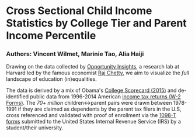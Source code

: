 
# Cross Sectional Child Income Statistics by College Tier and Parent Income Percentile
### Authors: Vincent Wilmet, Marinie Tao, Alia Haiji

Drawing on the data collected by [Opportunity Insights](https://opportunityinsights.org/data/), a research lab at Harvard 
led by the famous economist [Raj Chetty](https://scholar.google.com/citations?hl=en&user=PhDDPiUAAAAJ&view_op=list_works&sortby=pubdate),
we aim to visualize the _full_ landscape of education (in)equalities. 

The data is derived by a mix of Obama's [College Scorecard (2015)](https://collegescorecard.ed.gov/) and de-identified 
public data from 1996-2014 American [income tax returns (W-2 Forms)](https://www.irs.gov/forms-pubs/about-form-w-2). 
The *70+ million* children<->parent pairs were drawn between 1978-1991 if they are claimed as dependents by the parent tax 
filers in the U.S, cross referenced and validated with proof of enrollment via the [1098-T forms](https://www.irs.gov/forms-pubs/about-form-1098-t)
submitted to the United States Internal Revenue Service (IRS) by a student/their university.
